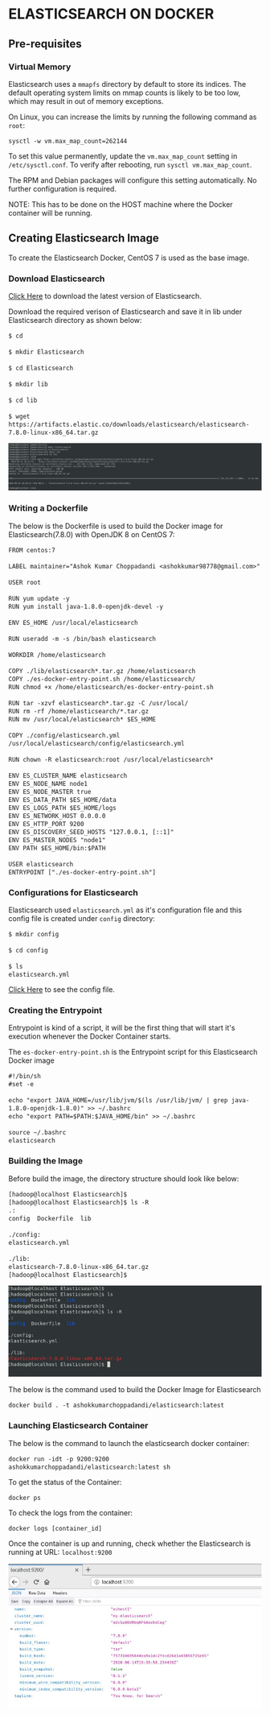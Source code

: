 # ELASTICSEARCH ON DOCKER

## Pre-requisites

### Virtual Memory

Elasticsearch uses a `mmapfs` directory by default to store its indices. The default operating system limits on mmap counts is likely to be too low, which may result in out of memory exceptions.

On Linux, you can increase the limits by running the following command as `root`:

```
sysctl -w vm.max_map_count=262144
```

To set this value permanently, update the `vm.max_map_count` setting in `/etc/sysctl.conf`. To verify after rebooting, run `sysctl vm.max_map_count`.

The RPM and Debian packages will configure this setting automatically. No further configuration is required.

NOTE: This has to be done on the HOST machine where the Docker container will be running.

## Creating Elasticsearch Image

To create the Elasticsearch Docker, CentOS 7 is used as the base image.

### Download Elasticsearch

[Click Here](https://www.elastic.co/downloads/elasticsearch) to download the latest version of Elasticsearch.

Download the required verison of Elasticsearch and save it in lib under Elasticsearch directory as shown below:

```
$ cd

$ mkdir Elasticsearch

$ cd Elasticsearch

$ mkdir lib

$ cd lib

$ wget https://artifacts.elastic.co/downloads/elasticsearch/elasticsearch-7.8.0-linux-x86_64.tar.gz

```

<img src="Screenshots/ElasticsearchDownload.JPG">

### Writing a Dockerfile

The below is the Dockerfile is used to build the Docker image for Elasticsearch(7.8.0) with OpenJDK 8 on CentOS 7:

```
FROM centos:7

LABEL maintainer="Ashok Kumar Choppadandi <ashokkumar98778@gmail.com>"

USER root

RUN yum update -y
RUN yum install java-1.8.0-openjdk-devel -y

ENV ES_HOME /usr/local/elasticsearch

RUN useradd -m -s /bin/bash elasticsearch

WORKDIR /home/elasticsearch

COPY ./lib/elasticsearch*.tar.gz /home/elasticsearch
COPY ./es-docker-entry-point.sh /home/elasticsearch/
RUN chmod +x /home/elasticsearch/es-docker-entry-point.sh

RUN tar -xzvf elasticsearch*.tar.gz -C /usr/local/
RUN rm -rf /home/elasticsearch/*.tar.gz
RUN mv /usr/local/elasticsearch* $ES_HOME

COPY ./config/elasticsearch.yml /usr/local/elasticsearch/config/elasticsearch.yml

RUN chown -R elasticsearch:root /usr/local/elasticsearch*

ENV ES_CLUSTER_NAME elasticsearch
ENV ES_NODE_NAME node1
ENV ES_NODE_MASTER true
ENV ES_DATA_PATH $ES_HOME/data
ENV ES_LOGS_PATH $ES_HOME/logs
ENV ES_NETWORK_HOST 0.0.0.0
ENV ES_HTTP_PORT 9200
ENV ES_DISCOVERY_SEED_HOSTS "127.0.0.1, [::1]"
ENV ES_MASTER_NODES "node1"
ENV PATH $ES_HOME/bin:$PATH

USER elasticsearch
ENTRYPOINT ["./es-docker-entry-point.sh"]

```

### Configurations for Elasticsearch

Elasticsearch used `elasticsearch.yml` as it's configuration file and this config file is created under `config` directory:

```
$ mkdir config

$ cd config

$ ls 
elasticsearch.yml

```
[Click Here](https://github.com/AshokKumarChoppadandi/dev-environments/blob/feature/elasticsearch-docker-setup/Elasticsearch/config/elasticsearch.yml) to see the config file.

### Creating the Entrypoint

Entrypoint is kind of a script, it will be the first thing that will start it's execution whenever the Docker Container starts.

The `es-docker-entry-point.sh` is the Entrypoint script for this Elasticsearch Docker image

```
#!/bin/sh
#set -e

echo "export JAVA_HOME=/usr/lib/jvm/$(ls /usr/lib/jvm/ | grep java-1.8.0-openjdk-1.8.0)" >> ~/.bashrc
echo "export PATH=$PATH:$JAVA_HOME/bin" >> ~/.bashrc

source ~/.bashrc
elasticsearch

```

### Building the Image

Before build the image, the directory structure should look like below:

```
[hadoop@localhost Elasticsearch]$ 
[hadoop@localhost Elasticsearch]$ ls -R
.:
config  Dockerfile  lib

./config:
elasticsearch.yml

./lib:
elasticsearch-7.8.0-linux-x86_64.tar.gz
[hadoop@localhost Elasticsearch]$

```

<img src="Screenshots/DirectoryStructure.JPG">

The below is the command used to build the Docker Image for Elasticsearch

```
docker build . -t ashokkumarchoppadandi/elasticsearch:latest
```

### Launching Elasticsearch Container

The below is the command to launch the elasticsearch docker container:

```
docker run -idt -p 9200:9200 ashokkumarchoppadandi/elasticsearch:latest sh
```

To get the status of the Container:

```
docker ps
```

To check the logs from the container:

```
docker logs [container_id]
```
Once the container is up and running, check whether the Elasticsearch is running at URL: `localhost:9200`

<img src="Screenshots/ElasticsearchStatus.JPG">

